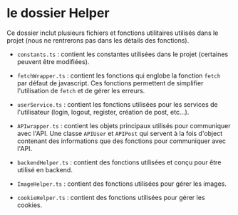 # le dossier Helper

Ce dossier inclut plusieurs fichiers et fonctions utilitaires utilisés dans le projet (nous ne rentrerons pas dans les détails des fonctions).

- `constants.ts` : contient les constantes utilisées dans le projet (certaines peuvent être modifiées).

- `fetchWrapper.ts` : contient les fonctions qui englobe la fonction `fetch` par défaut de javascript. Ces fonctions permettent de simplifier l'utilisation de `fetch` et de gérer les erreurs.

- `userService.ts` : contient les fonctions utilisées pour les services de l'utilisateur (login, logout, register, création de post, etc...).

- `APIwrapper.ts` : contient les objets principaux utilisés pour communiquer avec l'API. Une classe `APIUser` et `APIPost` qui servent à la fois d'object contenant des informations que des fonctions pour communiquer avec l'API.

- `backendHelper.ts` : contient des fonctions utilisées et conçu pour être utilisé en backend.

- `ImageHelper.ts` : contient des fonctions utilisées pour gérer les images.

- `cookieHelper.ts` : contient des fonctions utilisées pour gérer les cookies.
